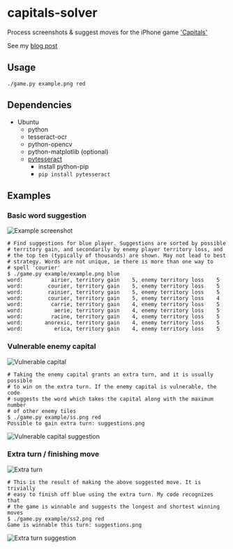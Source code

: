 # capitals-solver
Process screenshots &amp; suggest moves for the iPhone game ['Capitals'](https://itunes.apple.com/us/app/capitals-free-word-battle/id968456900)

See my [blog post](http://blog.iank.org/playing-capitals-with-opencv-and-python.html)

## Usage

    ./game.py example.png red

## Dependencies

- Ubuntu
  - python
  - tesseract-ocr
  - python-opencv
  - python-matplotlib (optional)
  - [pytesseract](https://pypi.python.org/pypi/pytesseract/0.1)
    - install python-pip
    - `pip install pytesseract`

## Examples

### Basic word suggestion

![Example screenshot](example/img/example_small.png)

    # Find suggestions for blue player. Suggestions are sorted by possible
    # territory gain, and secondarily by enemy player territory loss, and
    # the top ten (typically of thousands) are shown. May not lead to best
    # strategy. Words are not unique, ie there is more than one way to
    # spell 'courier'
    $ ./game.py example/example.png blue
    word:         airier, territory gain    5, enemy territory loss    5
    word:        courier, territory gain    5, enemy territory loss    5
    word:        rainier, territory gain    5, enemy territory loss    5
    word:        courier, territory gain    5, enemy territory loss    4
    word:         carrie, territory gain    4, enemy territory loss    5
    word:          aerie, territory gain    4, enemy territory loss    5
    word:         racine, territory gain    4, enemy territory loss    5
    word:       anorexic, territory gain    4, enemy territory loss    5
    word:          erica, territory gain    4, enemy territory loss    5

### Vulnerable enemy capital

![Vulnerable capital](example/img/ss_small.png)

    # Taking the enemy capital grants an extra turn, and it is usually possible
    # to win on the extra turn. If the enemy capital is vulnerable, the code
    # suggests the word which takes the capital along with the maximum number
    # of other enemy tiles
    $ ./game.py example/ss.png red
    Possible to gain extra turn: suggestions.png

![Vulnerable capital suggestion](example/suggestion1.png)

### Extra turn / finishing move

![Extra turn](example/img/ss2_small.png)

    # This is the result of making the above suggested move. It is trivially
    # easy to finish off blue using the extra turn. My code recognizes that
    # the game is winnable and suggests the longest and shortest winning moves
    $ ./game.py example/ss2.png red
    Game is winnable this turn: suggestions.png
    
![Extra turn suggestion](example/suggestion2.png)
